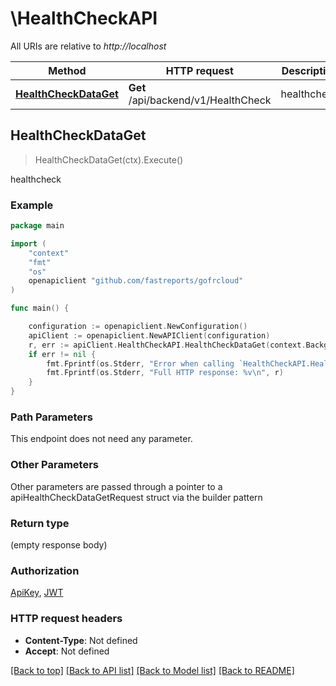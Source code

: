 # \HealthCheckAPI

All URIs are relative to *http://localhost*

Method | HTTP request | Description
------------- | ------------- | -------------
[**HealthCheckDataGet**](HealthCheckAPI.md#HealthCheckDataGet) | **Get** /api/backend/v1/HealthCheck | healthcheck



## HealthCheckDataGet

> HealthCheckDataGet(ctx).Execute()

healthcheck

### Example

```go
package main

import (
	"context"
	"fmt"
	"os"
	openapiclient "github.com/fastreports/gofrcloud"
)

func main() {

	configuration := openapiclient.NewConfiguration()
	apiClient := openapiclient.NewAPIClient(configuration)
	r, err := apiClient.HealthCheckAPI.HealthCheckDataGet(context.Background()).Execute()
	if err != nil {
		fmt.Fprintf(os.Stderr, "Error when calling `HealthCheckAPI.HealthCheckDataGet``: %v\n", err)
		fmt.Fprintf(os.Stderr, "Full HTTP response: %v\n", r)
	}
}
```

### Path Parameters

This endpoint does not need any parameter.

### Other Parameters

Other parameters are passed through a pointer to a apiHealthCheckDataGetRequest struct via the builder pattern


### Return type

 (empty response body)

### Authorization

[ApiKey](../README.md#ApiKey), [JWT](../README.md#JWT)

### HTTP request headers

- **Content-Type**: Not defined
- **Accept**: Not defined

[[Back to top]](#) [[Back to API list]](../README.md#documentation-for-api-endpoints)
[[Back to Model list]](../README.md#documentation-for-models)
[[Back to README]](../README.md)

